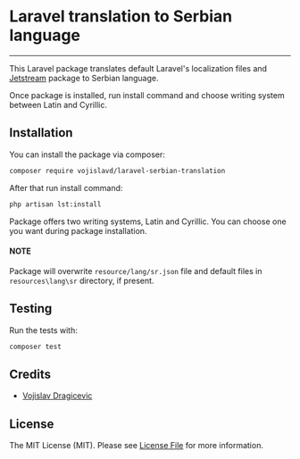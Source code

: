 # Laravel translation to Serbian language

---

This Laravel package translates default Laravel's localization files and <a href="https://github.com/laravel/jetstream">Jetstream</a> package to Serbian language.

Once package is installed, run install command and choose writing system between Latin and Cyrillic.

## Installation

You can install the package via composer:

```bash
composer require vojislavd/laravel-serbian-translation
```

After that run install command:
```bash
php artisan lst:install
```

Package offers two writing systems, Latin and Cyrillic. You can choose one you want during package installation.

#### NOTE
Package will overwrite `resource/lang/sr.json` file and default files in `resources\lang\sr` directory, if present.

## Testing
Run the tests with:

```bash
composer test
```

## Credits

- [Vojislav Dragicevic](https://vojislavd.com/)

## License

The MIT License (MIT). Please see [License File](LICENSE.md) for more information.

